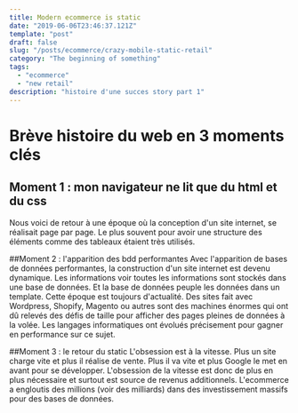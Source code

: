 ```yaml
---
title: Modern ecommerce is static
date: "2019-06-06T23:46:37.121Z"
template: "post"
draft: false
slug: "/posts/ecommerce/crazy-mobile-static-retail"
category: "The beginning of something"
tags:
  - "ecommerce"
  - "new retail"
description: "histoire d'une succes story part 1"
---
```


# Brève histoire du web en 3 moments clés
## Moment 1 : mon navigateur ne lit que du html et du css
Nous voici de retour à une époque où la conception d'un site internet, se réalisait page par page. 
Le plus souvent pour avoir une structure des éléments comme des tableaux étaient très utilisés.

##Moment 2 : l'apparition des bdd performantes
Avec l'apparition de bases de données performantes, la construction d'un site internet est devenu dynamique.
Les informations voir toutes les informations sont stockés dans une base de données. Et la base de données peuple les données dans un template. 
Cette époque est toujours d'actualité. Des sites fait avec Wordpress, Shopify, Magento ou autres sont des machines énormes qui ont dû relevés des défis de taille
pour afficher des pages pleines de données à la volée. Les langages informatiques ont évolués précisement pour gagner en performance sur ce sujet.

##Moment 3 : le retour du static
L'obsession est à la vitesse. Plus un site charge vite et plus il réalise de vente. Plus il va vite et plus Google le met en avant pour se développer. L'obsession de la vitesse est donc de plus en plus nécessaire et surtout est source de revenus additionnels.
L'ecommerce a engloutis des millions (voir des milliards) dans des investissement massifs pour des bases de données.